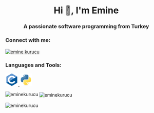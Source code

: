 
<h1 align="center">Hi 👋, I'm Emine</h1>
<h3 align="center">A passionate software programming from Turkey</h3>

<h3 align="left">Connect with me:</h3>
<p align="left">
<a href="https://linkedin.com/in/emi̇ne kurucu" target="blank"><img align="center" src="https://raw.githubusercontent.com/rahuldkjain/github-profile-readme-generator/master/src/images/icons/Social/linked-in-alt.svg" alt="emi̇ne kurucu" height="30" width="40" /></a>
</p>

<h3 align="left">Languages and Tools:</h3>
<p align="left"> <a href="https://www.cprogramming.com/" target="_blank" rel="noreferrer"> <img src="https://raw.githubusercontent.com/devicons/devicon/master/icons/c/c-original.svg" alt="c" width="40" height="40"/> </a> <a href="https://www.python.org" target="_blank" rel="noreferrer"> <img src="https://raw.githubusercontent.com/devicons/devicon/master/icons/python/python-original.svg" alt="python" width="40" height="40"/> </a> </p>

<p><img align="left" src="https://github-readme-stats.vercel.app/api/top-langs?username=eminekurucu&show_icons=true&locale=en&layout=compact" alt="eminekurucu" /></p>

<p>&nbsp;<img align="center" src="https://github-readme-stats.vercel.app/api?username=eminekurucu&show_icons=true&locale=en" alt="eminekurucu" /></p>

<p><img align="center" src="https://github-readme-streak-stats.herokuapp.com/?user=eminekurucu&" alt="eminekurucu" /></p>

